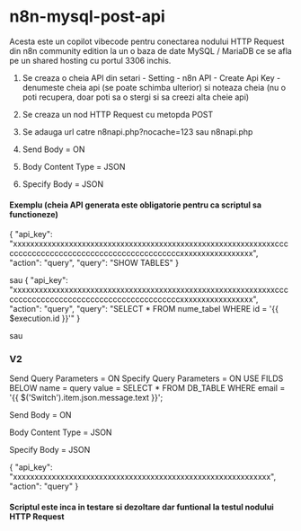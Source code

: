 # n8n-mysql-post-api
Acesta este un copilot vibecode pentru conectarea nodului HTTP Request din n8n community edition la un o baza de date MySQL / MariaDB ce se afla pe un shared hosting cu portul 3306 inchis.

1. Se creaza o cheia API din setari - Setting - n8n API - Create Api Key - denumeste cheia api (se poate schimba ulterior) si noteaza cheia (nu o poti recupera, doar poti sa o stergi si sa creezi alta cheie api)

2. Se creaza un nod HTTP Request cu metopda POST

3. Se adauga url catre n8napi.php?nocache=123 sau n8napi.php

4. Send Body = ON

5. Body Content Type = JSON

6. Specify Body = JSON

#### Exemplu (cheia API generata este obligatorie pentru ca scriptul sa functioneze)
{
  "api_key": "xxxxxxxxxxxxxxxxxxxxxxxxxxxxxxxxxxxxxxxxxxxxxxxxxxxxxxxxxxxxxcccccccccccccccccccccccccccccccccccccccccxxxxxxxxxxxxxxxxx",
  "action": "query",
  "query": "SHOW TABLES"
}

sau 
{
  "api_key": "xxxxxxxxxxxxxxxxxxxxxxxxxxxxxxxxxxxxxxxxxxxxxxxxxxxxxxxxxxxxxcccccccccccccccccccccccccccccccccccccccccxxxxxxxxxxxxxxxxx",
  "action": "query",
  "query": "SELECT * FROM nume_tabel WHERE id = '{{ $execution.id }}'"
}

sau 

### V2

Send Query Parameters = ON
Specify Query Parameters = ON
USE FILDS BELOW
name = query
value = SELECT * FROM DB_TABLE WHERE email = '{{ $('Switch').item.json.message.text }}';

Send Body = ON

Body Content Type = JSON

Specify Body = JSON

{
    "api_key": "xxxxxxxxxxxxxxxxxxxxxxxxxxxxxxxxxxxxxxxxxxxxxxxxxxxxxxxxxxxx",
    "action": "query"
}


#### Scriptul este inca in testare si dezoltare dar funtional la testul nodului HTTP Request
